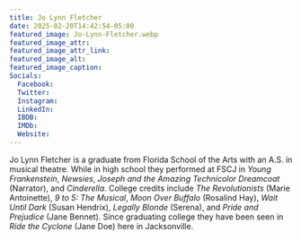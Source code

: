 ```yaml
---
title: Jo Lynn Fletcher
date: 2025-02-20T14:42:54-05:00
featured_image: Jo-Lynn-Fletcher.webp
featured_image_attr: 
featured_image_attr_link: 
featured_image_alt: 
featured_image_caption: 
Socials:
  Facebook: 
  Twitter: 
  Instagram: 
  LinkedIn: 
  IBDB: 
  IMDb:
  Website: 
---
```

Jo Lynn Fletcher is a graduate from Florida School of the Arts with an A.S. in musical theatre. While in high school they performed at FSCJ in *Young Frankenstein*, *Newsies*, *Joseph and the Amazing Technicolor Dreamcoat* (Narrator), and *Cinderella*. College credits include *The Revolutionists* (Marie Antoinette), *9 to 5: The Musical*, *Moon Over Buffalo* (Rosalind Hay), *Wait Until Dark* (Susan Hendrix), *Legally Blonde* (Serena), and *Pride and Prejudice* (Jane Bennet). Since graduating college they have been seen in *Ride the Cyclone* (Jane Doe) here in Jacksonville.